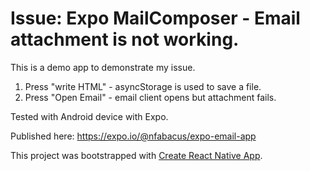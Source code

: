 # Issue: Expo MailComposer - Email attachment is not working. 

This is a demo app to demonstrate my issue.
1. Press "write HTML" - asyncStorage is used to save a file.
2. Press "Open Email" - email client opens but attachment fails.

Tested with Android device with Expo.

Published here:
https://expo.io/@nfabacus/expo-email-app



This project was bootstrapped with [Create React Native App](https://github.com/react-community/create-react-native-app).
